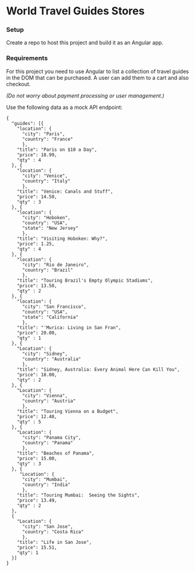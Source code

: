 # World Travel Guides Stores

### Setup

Create a repo to host this project and build it as an Angular app. 

### Requirements

For this project you need to use Angular to list a collection of travel guides in the DOM that can be purchased.  A user can add them to a cart and also checkout.

_(Do not worry about payment processing or user management.)_

Use the following data as a mock API endpoint:
```
{
  "guides": [{
    "location": {
      "city": "Paris",
      "country": "France"
      },
    "title": "Paris on $10 a Day",
    "price": 18.99,
    "qty" : 4
  }, {
    "location": {
      "city": "Venice",
      "country": "Italy"
      },
    "title": "Venice: Canals and Stuff",
    "price": 14.50,
    "qty" : 3
  }, {
    "location": {
      "city": "Hoboken",
      "country": "USA",
      "state": "New Jersey"
      },
    "title": "Visiting Hoboken: Why?",
    "price": 1.25,
    "qty" : 4
  }, {
    "location": {
      "city": "Rio de Janeiro",
      "country": "Brazil"
      },
    "title": "Touring Brazil's Empty Olympic Stadiums",
    "price": 13.50,
    "qty" : 2
  }, {
    "location": {
      "city": "San Francisco",
      "country": "USA",
      "state": "California"
      },
    "title": "'Murica: Living in San Fran",
    "price": 20.00,
    "qty" : 1
  }, {
    "Location": {
      "city": "Sidney",
      "country": "Australia"
      },
    "title": "Sidney, Australia: Every Animal Here Can Kill You",
    "price": 18.00,
    "qty" : 2
  }, {
    "Location": {
      "city": "Vienna",
      "country": "Austria"
      },
    "title": "Touring Vienna on a Budget",
    "price": 12.48,
    "qty" : 5
  }, {
    "Location": {
      "city": "Panama City",
      "country": "Panama"
      },
    "title": "Beaches of Panama",
    "price": 15.00,
    "qty" : 3
  }, {
     "Location": {
      "city": "Mumbai",
      "country": "India"
      },
    "title": "Touring Mumbai:  Seeing the Sights",
    "price": 13.49,
    "qty" : 2
  },
  {
    "Location": {
      "city": "San Jose",
      "country": "Costa Rica"
      },
    "title": "Life in San Jose",
    "price": 15.51,
    "qty": 1
  }]
}
```


